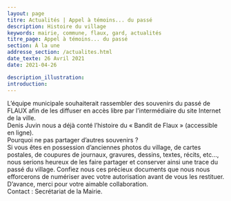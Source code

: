 ```yaml
---
layout: page
titre: Actualités | Appel à témoins... du passé
description: Histoire du village
keywords: mairie, commune, flaux, gard, actualités
titre_page: Appel à témoins... du passé
section: À la une
addresse_section: /actualites.html
date_texte: 26 Avril 2021
date: 2021-04-26

description_illustration: 
introduction: 
---
```



L’équipe municipale souhaiterait rassembler des souvenirs du passé de FLAUX afin de les diffuser en accès libre par l’intermédiaire du site Internet de la ville.<br>
Denis Juvin nous a déjà conté l’histoire du « Bandit de Flaux » (accessible en ligne).<br>
Pourquoi ne pas partager d’autres souvenirs ?<br>
Si vous êtes en possession d’anciennes photos du village, de cartes postales, de coupures de journaux, gravures, dessins, textes, récits, etc..., nous serions heureux de les faire partager et conserver ainsi une trace du passé du village.
Confiez nous ces précieux documents que nous nous efforcerons de numériser avec votre autorisation avant de vous les restituer. D’avance, merci pour votre aimable collaboration.<br>
Contact : Secrétariat de la Mairie.
